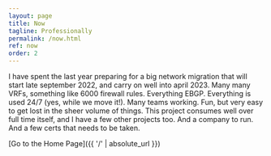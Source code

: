 ```yaml
---
layout: page
title: Now
tagline: Professionally
permalink: /now.html
ref: now
order: 2
---
```


I have spent the last year preparing for a big network migration that will start late september 2022, and carry on well into april 2023. Many many VRFs, something like 6000 firewall rules. Everything EBGP. Everything is used 24/7 (yes, while we move it!). Many teams working. Fun, but very easy to get lost in the sheer volume of things. This project consumes well over full time itself, and I have a few other projects too. And a company to run. And a few certs that needs to be taken.

[Go to the Home Page]({{ '/' | absolute_url }})
